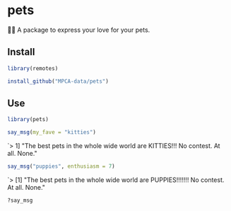 # pets
:dog::cat: A package to express your love for your pets. 


## Install
```r
library(remotes)

install_github("MPCA-data/pets")

```

## Use
```r
library(pets)

say_msg(my_fave = "kitties")
```
`>  1] "The best pets in the whole wide world are KITTIES!!! No contest. At all. None."

```r
say_msg("puppies", enthusiasm = 7)
```
`> [1] "The best pets in the whole wide world are PUPPIES!!!!!!! No contest. At all. None."

```r
?say_msg
```
